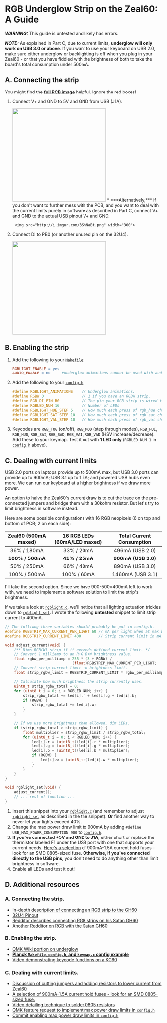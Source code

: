 # RGB Underglow Strip on the Zeal60: A Guide

***WARNING:*** This guide is untested and likely has errors.

***NOTE:*** As explained in Part C, due to current limits, **underglow will only work on USB 3.0 or above**. If you want to use your keyboard on USB 2.0, make sure either underglow or backlighting is off when you plug in your Zeal60 - or that you have fiddled with the brightness of both to take the board's total consumption under 500mA.

## A. Connecting the strip
You might find the [**full PCB image**](https://cdn.shopify.com/s/files/1/0490/7329/files/zeal60jumpers.png) helpful. Ignore the red boxes!

1. Connect V+ and GND to 5V and GND from USB (J1A). 
    
    <img src="https://i.imgur.com/k1TUw7p.png" width="300">
    * ***Alternatively,*** if you don't want to further mess with the PCB, and you want to deal with the current limits purely in software as described in Part C, connect V+ and GND to the actual USB pinout V+ and GND. 
    
        <img src="http://i.imgur.com/3ShNaBt.png" width="300">
2. Connect DI to PB0 (or another unused pin on the 32U4).

    <img src="https://i.imgur.com/BiMyMLv.jpg" width="300">

## B. Enabling the strip
1. Add the following to your [```Makefile```](https://github.com/Wilba6582/qmk_firmware/blob/zeal60/keyboards/zeal60/Makefile):

    ```Makefile
    RGBLIGHT_ENABLE = yes
    AUDIO_ENABLE = no     #Underglow animations cannot be used with audio.
    ```
2. Add the following to your [```config.h```](https://github.com/Wilba6582/qmk_firmware/blob/zeal60/keyboards/zeal60/keymaps/default/config.h):

    ```c
    #define RGBLIGHT_ANIMATIONS    // Underglow animations.
    #define RGBW 0                 // 1 if you have an RGBW strip. 
    #define RGB_DI_PIN B0          // The pin your RGB strip is wired to
    #define RGBLED_NUM 16          // Number of LEDs
    #define RGBLIGHT_HUE_STEP 5    // How much each press of rgb_hue changes hue
    #define RGBLIGHT_SAT_STEP 10   // How much each press of rgb_sat changes sat
    #define RGBLIGHT_VAL_STEP 10   // How much each press of rgb_val changes val
    ```
3. Keycodes are ```RGB_TOG``` (on/off), ```RGB_MOD``` (step through modes), ```RGB_HUI```, ```RGB_HUD```, ```RGB_SAI```, ```RGB_SAD```, ```RGB_VAI```, ```RGB_VAD``` (HSV increase/decrease). Add these to your keymap. Test it out with **1 LED only** (```RGBLED_NUM 1``` in [```config.h```](https://github.com/Wilba6582/qmk_firmware/blob/zeal60/keyboards/zeal60/keymaps/default/config.h) above). 

## C. Dealing with current limits
USB 2.0 ports on laptops provide up to 500mA max, but USB 3.0 ports can provide up to 900mA; USB 3.1 up to 1.5A; and powered USB hubs even more. We can run our keyboard at a higher brightness if we draw more power.

An option to halve the Zeal60's current draw is to cut the trace on the pre-connected jumpers and bridge them with a 30kohm resistor. But let's try to limit brightness in software instead.

Here are some possible configurations with 16 RGB neopixels (6 on top and bottom of PCB; 2 on each side):

| Zeal60 (500mA maxed) | 16 RGB LEDs (60mA/LED maxed) | Total Current Consumption 
|:----------------------:|:--------------------------:|:----------------------:|
|       36% / 180mA      |         33% / 20mA         |     496mA (USB 2.0)     |
|      **100% / 500mA**      |         **41% / 25mA**         |     **900mA (USB 3.0)**     |
|       50% / 250mA      |         66% / 40mA         |     890mA (USB 3.0)     |
|      100% / 500mA      |         100% / 60mA        |     1460mA (USB 3.1)    

I'll take the second option. Since we have 900-500=400mA left to work with, we need to implement a software solution to limit the strip's brightness. 

If we take a look at [```rgblight.c```](https://github.com/Wilba6582/qmk_firmware/blob/zeal60/quantum/rgblight.c), we'll notice that all lighting actuation trickles down to [```rgblight_set```](https://github.com/Wilba6582/qmk_firmware/blob/zeal60/quantum/rgblight.c#L373). I wrote the following **untested** snippet to limit strip current to 400mA. 

```c
// The folliwng three variables should probably be put in config.h.
#define RGBSTRIP_MAX_CURRENT_PER_LIGHT 60 // mA per light when at max brightness.
#define RGBSTRIP_CURRENT_LIMIT 400        // Strip current limit in mA.

void adjust_current(void) {
    /** Dims RGB(W) strip if it exceeds defined current limit. */
    // Convert 1 milliamp to an R+G+B+W brightness value.
    float rgbw_per_milliamp = 255 * (3 + RGBW) /
                              (float)RGBSTRIP_MAX_CURRENT_PER_LIGHT;
    // Convert strip current limit to brightness limit.
    float strip_rgbw_limit = RGBSTRIP_CURRENT_LIMIT * rgbw_per_milliamp;

    // Calculate how much brightness the strip currently uses.
    uint8_t strip_rgbw_total = 0;
    for (uint8_t i = 0; i < RGBLED_NUM; i++) {
        strip_rgbw_total += led[i].r + led[i].g + led[i].b;
        if (RGBW) {
            strip_rgbw_total += led[i].w;
        }
    }

    // If we use more brightness than allowed, dim LEDs.
    if (strip_rgbw_total > strip_rgbw_limit) {
        float multiplier = strip_rgbw_limit / strip_rgbw_total;
        for (uint8_t i = 0; i < RGBLED_NUM; i++) {
            led[i].r = (uint8_t)(led[i].r * multiplier);
            led[i].g = (uint8_t)(led[i].g * multiplier);
            led[i].b = (uint8_t)(led[i].b * multiplier);
            if (RGBW) {
                led[i].w = (uint8_t)(led[i].w * multiplier);
            }
        }
    }
}

void rgblight_set(void) {
    adjust_current();
    // ... rest of function ...
}
```
1. Insert this snippet into your [```rgblight.c```](https://github.com/Wilba6582/qmk_firmware/blob/zeal60/quantum/rgblight.c) (and remember to adjust [```rgblight_set```](https://github.com/Wilba6582/qmk_firmware/blob/zeal60/quantum/rgblight.c#L373) as described in the the snippet). **Or** find another way to never let your lights exceed 40%.
2. Change the max power draw limit to 900mA by adding ```#define USB_MAX_POWER_CONSUMPTION 900``` to [```config.h```](https://github.com/Wilba6582/qmk_firmware/blob/zeal60/keyboards/zeal60/keymaps/default/config.h).
3. **If you've connected +5V and GND to J1A**, either short or replace the thermistor labeled F1 under the USB port with one that supports your current needs. [Here's a selection](https://goo.gl/748avG) of 900mA-1.5A current hold fuses - look for an SMD 0805-sized fuse. **Otherwise, if you've connected directly to the USB pins**, you don't need to do anything other than limit brightness in software.
4. Enable all LEDs and test it out!




## D. Additional resources
### A. Connecting the strip.
* [In-depth description of connecting an RGB strip to the GH60](https://www.reddit.com/r/MechanicalKeyboards/comments/4d5or2/my_first_custom_build_satan_gh60_rbg_underglow_in/d1nz3o7/)
* [32U4 Pinout](https://40.media.tumblr.com/93b6bbd4113418c2b45459bb177e67c5/tumblr_mi49a20QMB1s5t695o1_1280.png)
* [Redditor describes connecting RGB strips on his Satan GH60](https://www.reddit.com/r/MechanicalKeyboards/comments/4hbjw4/finally_finished_my_satan_gh60_also_granite_o/d2qn8zx/?context=3)
* [Another Redditor on RGB with the Satan GH60](https://www.reddit.com/r/MechanicalKeyboards/comments/4ewzdx/gh60_satan_with_the_rgb_mod/d251uu6/ )

### B. Enabling the strip.
* [QMK Wiki portion on underglow](https://github.com/jackhumbert/qmk_firmware/wiki#rgb-under-glow-mod)
* [**Planck ```Makefile```, ```config.h```, and ```keymap.c``` config example**](https://github.com/jackhumbert/qmk_firmware/tree/master/keyboards/planck/keymaps/yang)
* [Video demonstrating keycode functions on a KC60](https://www.youtube.com/watch?v=VKrpPAHlisY)

### C. Dealing with current limits.
* [Discussion of cutting jumpers and adding resistors to lower current from Zeal60](https://www.reddit.com/r/MechanicalKeyboards/comments/5hou92/photos_zeal60_lets_just_say_santa_came_early_this/db23qid/)
* [A selection of 900mA-1.5A current hold fuses - look for an SMD 0805-sized fuse.](https://goo.gl/748avG)
* [Video detailing technique to solder 0805 resistors](https://www.youtube.com/watch?v=PU7wLcuqc-I&t=123s&list=FLheMlKEVQ5cmVXazUt6HrxQ&index=2)
* [QMK feature request to implement max power draw limits in ```config.h```](https://github.com/jackhumbert/qmk_firmware/issues/954)
* [Commit enabling max power draw limits in ```config.h```](https://github.com/jackhumbert/qmk_firmware/commit/83e613ad239459582ae28f78b6c81535b9b138d7)